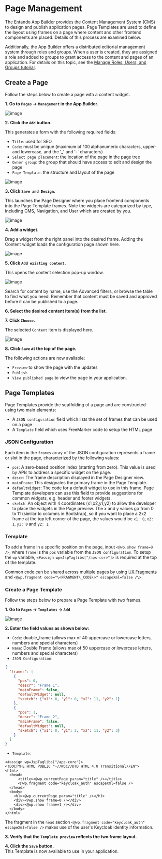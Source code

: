 
# Page Management

The [Entando App Builder](../../docs/compose/app-builder.md) provides the Content Management System (CMS) to design and publish application pages. Page Templates are used to define the layout using frames on a page where content and other frontend components are placed. Details of this process are examined below. 

Additionally, the App Builder offers a distributed editorial management system through roles and groups. When a user is created, they are assigned a role and added to groups to grant access to the content and pages of an application. For details on this topic, see the [Manage Roles, Users, and Groups tutorial](./role-users-groups.md). 

## Create a Page

Follow the steps below to create a page with a content widget.

**1. Go to `Pages` → `Management` in the App Builder.**

![image](./img/publish_page1.png)

**2. Click the `Add` button.**

This generates a form with the following required fields:
- `Title`: used for SEO
- `Code`: must be unique (maximum of 100 alphanumeric characters, upper- and lowercase, and the '_' and '-' characters)  
- `Select page placement`: the location of the page in the page tree
- `Owner group`: the group that should have access to edit and design the page
- `Page Template`: the structure and layout of the page

![image](./img/publish_page2.png)

**3. Click `Save and Design`.**

This launches the Page Designer where you place frontend components into the Page Template frames. Note the widgets are categorized by type, including CMS, Navigation, and User which are created by you.  

![image](./img/publish_page3.png)

**4. Add a widget.**

Drag a widget from the right panel into the desired frame. Adding the Content widget loads the configuration page shown here. 

![image](./img/publish_page4.png)

**5. Click `Add existing content`.**

This opens the content selection pop-up window.

![image](./img/publish_page5.png)

Search for content by name, use the Advanced filters, or browse the table to find what you need. Remember that content must be saved and approved before it can be published to a page.

**6. Select the desired content item(s) from the list.** 

**7. Click `Choose`.**

The selected `Content` item is displayed here.

![image](./img/publish_page5b.png)

**8. Click `Save` at the top of the page.**

The following actions are now available:

-   `Preview` to show the page with the updates
-   `Publish` 
-   `View published page` to view the page in your application.

## Page Templates

Page Templates provide the scaffolding of a page and are constructed using two main elements:

- A `JSON configuration` field which lists the set of frames that can be used on a page 
- A `Template` field which uses FreeMarker code to setup the HTML page

### JSON Configuration

Each item in the `frames` array of the JSON configuration represents a frame or slot in the page, characterized by the following values:
- `pos`: A zero-based position index (starting from zero). This value is used by APIs to address a specific widget on the page.
- `descr`: The frame description displayed in the Page Designer view.
- `mainFrame`: This designates the primary frame in the Page Template.
- `defaultWidget`: The code for a default widget to use in this frame. Page Template developers can use this field to provide suggestions for common widgets, e.g. header and footer widgets.
- `sketch`: An object with 4 coordinates (x1,x2,y1,y2) to allow the developer to place the widgets in the Page preview. The x and y values go from 0 to 11 (similar to columns in Bootstrap), so if you want to place a 2x2 frame at the top left corner of the page, the values would be `x1: 0`, `x2: 1`, `y1: 0` and `y2: 1`.

### Template

To add a frame in a specific position on the page, input `<@wp.show frame=0 />`, where `frame` is the `pos` variable from the `JSON configuration`. To setup the `wp` variable, `<#assign wp=JspTaglibs["/aps-core"]>` is required at the top of the template.

Common code can be shared across multiple pages by using [UX Fragments](./widgets-fragments.md#create-and-update-a-ux-fragment) and ```<@wp.fragment code="\<FRAGMENT\_CODE\>" escapeXml=false /\>```.


### Create a Page Template

Follow the steps below to prepare a Page Template with two frames.

**1. Go to `Pages` → `Templates` → `Add`**

![image](./img/publish_page6.png)

**2. Enter the field values as shown below:**

- `Code`: double_frame (allows max of 40 uppercase or lowercase letters, numbers and special characters)
- `Name`: Double Frame (allows max of 50 uppercase or lowercase letters, numbers and special characters)
- `JSON Configuration`:

``` json
{
  "frames": [
    {
      "pos": 0,
      "descr": "Frame 1",
      "mainFrame": false,
      "defaultWidget": null,
      "sketch": {"x1": 0, "y1": 0, "x2": 11, "y2": 1}
    },
    {
      "pos": 1,
      "descr": "Frame 2",
      "mainFrame": false,
      "defaultWidget": null,
      "sketch": {"x1": 0, "y1": 2, "x2": 11, "y2": 3}
    }
  ]
}
```

- `Template`:

``` ftl
<#assign wp=JspTaglibs["/aps-core"]>
<!DOCTYPE HTML PUBLIC "-//W3C//DTD HTML 4.0 Transitional//EN">
<html>
  <head>
      <title><@wp.currentPage param="title" /></title>
      <@wp.fragment code="keycloak_auth" escapeXml=false />
  </head>
  <body>
    <h1><@wp.currentPage param="title" /></h1>
    <div><@wp.show frame=0 /></div>
    <div><@wp.show frame=1 /></div>
  </body>
</html>
```
The fragment in the `head` section `<@wp.fragment code="keycloak_auth" escapeXml=false />` makes use of the user's Keycloak identity information.


**3. Verify that the `Template preview` reflects the two frame layout.**

**4. Click the `Save` button.**  
This Template is now available to use in your application.